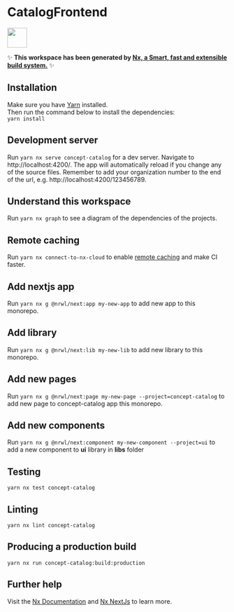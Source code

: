 # CatalogFrontend

<a alt="Nx logo" href="https://nx.dev" target="_blank" rel="noreferrer"><img src="https://raw.githubusercontent.com/nrwl/nx/master/images/nx-logo.png" width="45"></a>

✨ **This workspace has been generated by [Nx, a Smart, fast and extensible build system.](https://nx.dev)** ✨

## Installation

Make sure you have [Yarn](https://yarnpkg.com/getting-started/install) installed.  
Then run the command below to install the dependencies:  
`yarn install`

## Development server

Run `yarn nx serve concept-catalog` for a dev server. Navigate to http://localhost:4200/. The app will automatically reload if you change any of the source files. Remember to add your organization number to the end of the url, e.g. http://localhost:4200/123456789.

## Understand this workspace

Run `yarn nx graph` to see a diagram of the dependencies of the projects.

## Remote caching

Run `yarn nx connect-to-nx-cloud` to enable [remote caching](https://nx.app) and make CI faster.

## Add nextjs app

Run `yarn nx g @nrwl/next:app my-new-app` to add new app to this monorepo.

## Add library

Run `yarn nx g @nrwl/next:lib my-new-lib` to add new library to this monorepo.

## Add new pages

Run `yarn nx g @nrwl/next:page my-new-page --project=concept-catalog` to add new page to concept-catalog app this monorepo.

## Add new components

Run `yarn nx g @nrwl/next:component my-new-component --project=ui` to add a new component to **ui** library in **libs** folder

## Testing

```
yarn nx test concept-catalog
```

## Linting

```
yarn nx lint concept-catalog
```

## Producing a production build

```
yarn nx run concept-catalog:build:production
```

## Further help

Visit the [Nx Documentation](https://nx.dev) and [Nx NextJs](https://nx.dev/packages/next) to learn more.
